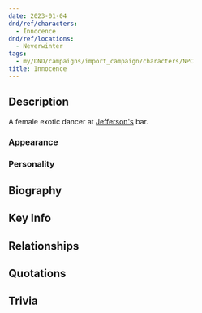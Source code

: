 ```yaml
---
date: 2023-01-04
dnd/ref/characters:
  - Innocence
dnd/ref/locations:
  - Neverwinter
tags:
  - my/DND/campaigns/import_campaign/characters/NPC
title: Innocence
---
```


## Description

A female exotic dancer at [Jefferson's](/dnd/npcs/jefferson) bar.

### Appearance

### Personality

## Biography

## Key Info

## Relationships

## Quotations

## Trivia
